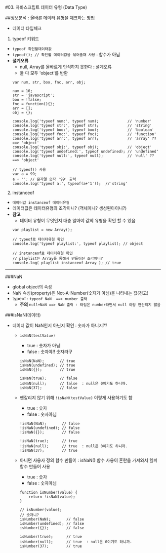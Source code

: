 #03. 자바스크립트 데이터 유형 (Data Type)

##정보분석 : 올바른 데이터 유형을 체크하는 방법 
- 데이터 타입체크

1. typeof 키워드
- `typeof 확인할데이터값`
- `typeof(); // 확인할 데이터값을 묶어줄때 사용` : 함수가 아님
- **셜계오류**
    + null, Array를 올바르게 인식하지 못한다 : 셜계오류
    + 둘 다 모두 'object'를 반환
    ```
    var num, str, boo, fnc, arr, obj;

    num = 10;
    str = 'javascript';
    boo = !false;
    fnc = function(){};
    arr = [];
    obj = {};

    console.log('typeof num:', typeof num);             // 'number'
    console.log('typeof str:', typeof str);             // 'string'
    console.log('typeof boo:', typeof boo);             // 'boolean'
    console.log('typeof fnc:', typeof fnc);             // 'function'
    console.log('typeof arr:', typeof arr);             // 'array' ??  ==> 'object'
    console.log('typeof obj:', typeof obj);             // 'object'
    console.log('typeof undefined:', typeof undefined); // 'undefined'
    console.log('typeof null:', typeof null);           // 'null' ??  ==> 'object'
    
    // typeof() 사용
    var a = 99; 
    a + ''; // 문자열 숫자 '99' 출력
    console.log('typeof a:', typeof(a+'1'));  //'string'           
    ```



2. instanceof
- `데이터값 instanceof 데이터유형`
- 데이터값은 데이터유형의 조각이니? (객체이니? 생성된아이니?)
- **참고**
    + 데이터 유형이 무엇인지 대충 알아야 값의 유형을 확인 할 수 있음
    ```
    var playlist = new Array();

    // typeof로 데이터유형 확인
    console.log('typeof playlist:', typeof playlist); // object

    // instanceof로 데이터유형 확인
    // playlist는 Array틑 통해서 만들어진 조각이니?
    console.log( playlist instanceof Array ); // true

    ```


---

###NaN
- global object의 속성
- NaN 속성(property)은 Not-A-Number(숫자가 아님)을 나타내는 값(경고)
- typeof : `typeof NaN  ==> number 출력`
    + **주의** `null+NaN ==> NaN 출력 : 타입은 number라면서 null 이랑 연산되지 않음`

###isNaN(데이터) 
- 데이터 값이 NaN인지 아닌지 확인  : 숫자가 아니지??
    + `isNaN(testValue)`
        * true : 숫자가 아님
        * false : 숫자야!! 숫자라구
        ```
        isNaN(NaN);       // true
        isNaN(undefined); // true
        isNaN({});        // true

        isNaN(true);      // false
        isNaN(null);      // false  : null은 0이기도 하니까.
        isNaN(37);        // false
        ```
  
    + 헷갈리지 않기 위해 `!isNaN(testValue)` 이렇게 사용하기도 함
        * true : 숫자
        * false : 숫자아님
        ```
        !isNaN(NaN);       // false
        !isNaN(undefined); // false
        !isNaN({});        // false

        !isNaN(true);      // true
        !isNaN(null);      // true  : null은 0이기도 하니까.
        !isNaN(37);        // true
        ```

    + 아니면 사용자 정의 함수 만들어 : isNaN() 함수 사용이 혼란을 가져와서 헬퍼함수 만들어 사용
        * true : 숫자
        * false : 숫자아님
        ```
        function isNumber(value) {
            return !isNaN(value);
        }

        // isNumber(value);
        // 숫자니? 
        isNumber(NaN);       // false
        isNumber(undefined); // false
        isNumber({});        // false

        isNumber(true);      // true
        isNumber(null);      // true  : null은 0이기도 하니까.
        isNumber(37);        // true
        ```

